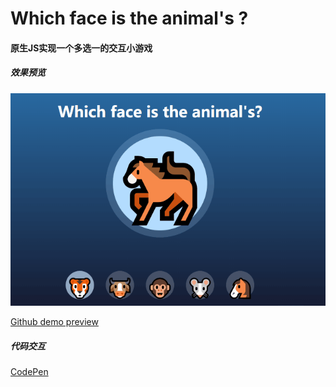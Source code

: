 # Which face is the animal's ?

#### 原生JS实现一个多选一的交互小游戏
##### 效果预览
 ![image](https://github.com/neptoo/animal/blob/master/image/animal.gif)
 
[Github demo preview](https://neptoo.github.io/animal/ "Github demo preview")

##### 代码交互 
[CodePen](https://codepen.io/neptoo/full/NEoPOQ "CodePen")

